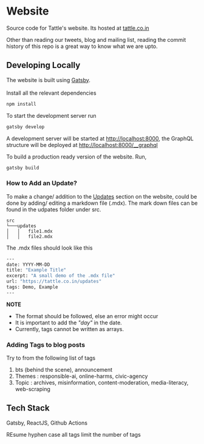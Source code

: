 # Website

Source code for Tattle's website. Its hosted at [tattle.co.in](https://tattle.co.in/)

Other than reading our tweets, blog and mailing list, reading the commit history of this repo is a great way to know what we are upto.

## Developing Locally

The website is built using [Gatsby](https://www.gatsbyjs.com/).
<br><br>
Install all the relevant dependencies

```sh
npm install
```

To start the development server run 
```sh
gatsby develop
``` 
A development server will be started at [http://localhost:8000](http://localhost:8000), the GraphQL structure will be deployed at [http://localhost:8000/__graphql](http://localhost:8000/__graphql) 

To build a production ready version of the website. Run, 
```sh
gatsby build
```

### How to Add an Update?
To make a change/ addition to the [Updates](https://tattle.co.in/updates) section on the website, could be done by adding/ editing a markdown file (.mdx).
The mark down files can be found in the udpates folder under src.
```
src   
└───updates
│   │   file1.mdx
│   │   file2.mdx
```
The .mdx files should look like this
```sh
---
date: YYYY-MM-DD
title: "Example Title"
excerpt: "A small demo of the .mdx file"
url: "https://tattle.co.in/updates"
tags: Demo, Example
---
```
**NOTE** 
- The format should be followed, else an error might occur
- It is important to add the _"day"_ in the date. 
- Currently, tags cannot be written as arrays. 

### Adding Tags to blog posts
Try to from the following list of tags
1. bts (behind the scene), announcement
2. Themes : responsible-ai, online-harms, civic-agency
3. Topic : archives, misinformation, content-moderation, media-literacy, web-scraping

## Tech Stack

Gatsby, ReactJS, Github Actions


REsume 
hyphen case all tags
    limit the number of tags